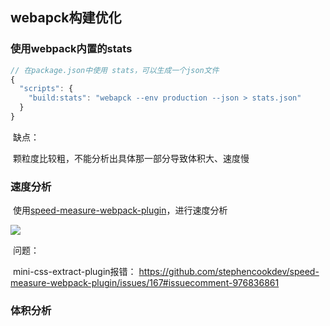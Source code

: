 ## webapck构建优化

### 使用webpack内置的stats

```js
// 在package.json中使用 stats，可以生成一个json文件
{
  "scripts": {
    "build:stats": "webapck --env production --json > stats.json"
  }
}
```

​	缺点：

​		颗粒度比较粗，不能分析出具体那一部分导致体积大、速度慢

### 速度分析

​	使用[speed-measure-webpack-plugin](https://www.npmjs.com/package/speed-measure-webpack-plugin)，进行速度分析

![](https://s2.loli.net/2022/07/25/4I7sHGChoStnQWg.png)

​	问题：

​			mini-css-extract-plugin报错： https://github.com/stephencookdev/speed-measure-webpack-plugin/issues/167#issuecomment-976836861

### 体积分析

